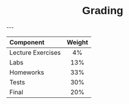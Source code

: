 <h1  style="font-family:  Verdana,  Geneva,  sans-serif;  text-align:center;">Grading</h1> 
--- 

|  Component  |  Weight  |
|  :--------------  |  :--------:  |
|  Lecture  Exercises  |  4%  |
|  Labs  |  13%  |
|  Homeworks  |  33%  |
|  Tests  |  30%  |
|  Final  |  20%  |
